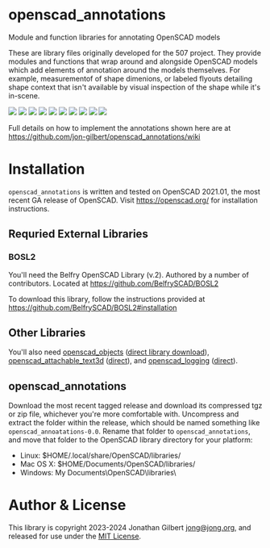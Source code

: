 # openscad_annotations
Module and function libraries for annotating OpenSCAD models

These are library files originally developed for the 507 project. They provide modules and functions that wrap around and alongside OpenSCAD models which add elements of annotation around the models themselves. For example, measurementof of shape dimenions, or labeled flyouts detailing shape context that isn't available by visual inspection of the shape while it's in-scene. 

![](https://github.com/jon-gilbert/openscad_annotations/wiki/images/annotate/label.png)
![](https://github.com/jon-gilbert/openscad_annotations/wiki/images/bosl2_geometry/parent_geom_debug.png)
![](https://github.com/jon-gilbert/openscad_annotations/wiki/images/flyout/flyout_5.png)
![](https://github.com/jon-gilbert/openscad_annotations/wiki/images/mechanical/mechanical_3.png)
![](https://github.com/jon-gilbert/openscad_annotations/wiki/images/annotate/partno_2.png)
![](https://github.com/jon-gilbert/openscad_annotations/wiki/images/annotate/partno_attach_2.png)
![](https://github.com/jon-gilbert/openscad_annotations/wiki/images/mechanical/mechanical_11.png)
![](https://github.com/jon-gilbert/openscad_annotations/wiki/images/bosl2_geometry/parent_geom_debug_bounding_box.png)
![](https://github.com/jon-gilbert/openscad_annotations/wiki/images/annotate/annotate_fig1.png)
![](https://github.com/jon-gilbert/openscad_annotations/wiki/images/mechanical/mechanical_17.png)

Full details on how to implement the annotations shown here are at https://github.com/jon-gilbert/openscad_annotations/wiki 

# Installation
`openscad_annotations` is written and tested on OpenSCAD 2021.01, the most recent GA release of OpenSCAD. Visit https://openscad.org/ for installation instructions.

## Requried External Libraries

### BOSL2
You'll need the Belfry OpenSCAD Library (v.2). Authored by a number of contributors. Located at https://github.com/BelfrySCAD/BOSL2

To download this library, follow the instructions provided at https://github.com/BelfrySCAD/BOSL2#installation

## Other Libraries
You'll also need 
[openscad_objects](https://github.com/jon-gilbert/openscad_objects) ([direct library download](https://raw.githubusercontent.com/jon-gilbert/openscad_objects/main/object_common_functions.scad)), 
[openscad_attachable_text3d](https://github.com/jon-gilbert/openscad_attachable_text3d) ([direct](https://raw.githubusercontent.com/jon-gilbert/openscad_attachable_text3d/main/attachable_text3d.scad)), and
[openscad_logging](https://github.com/jon-gilbert/openscad_logging) ([direct](https://raw.githubusercontent.com/jon-gilbert/openscad_logging/main/logging.scad)).

## openscad_annotations
Download the most recent tagged release and download its compressed tgz or zip file, whichever you're more comfortable with. Uncompress and extract the folder within the release, which should be named something like `openscad_annoatations-0.0`. Rename that folder to `openscad_annotations`, and move that folder to the OpenSCAD library directory for your platform:

* Linux: $HOME/.local/share/OpenSCAD/libraries/
* Mac OS X: $HOME/Documents/OpenSCAD/libraries/
* Windows: My Documents\OpenSCAD\libraries\


# Author & License

This library is copyright 2023-2024 Jonathan Gilbert <jong@jong.org>, and released for use under the [MIT License](LICENSE.md).

